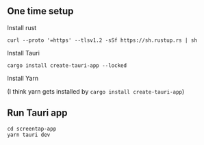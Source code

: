 ## One time setup

Install rust

```
curl --proto '=https' --tlsv1.2 -sSf https://sh.rustup.rs | sh
```

Install Tauri

```
cargo install create-tauri-app --locked
```

Install Yarn

(I think yarn gets installed by `cargo install create-tauri-app`)

## Run Tauri app

```
cd screentap-app
yarn tauri dev
```